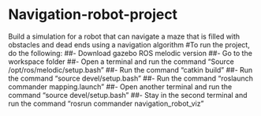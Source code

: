 # Navigation-robot-project
Build a simulation for a robot that can navigate a maze that is filled with obstacles and dead ends using a navigation algorithm
#To run the project, do the following:
##-	Download gazebo ROS melodic version
##-	Go to the workspace folder
##-	Open a terminal and run the command “Source /opt/ros/melodic/setup.bash”
##-	Run the command “catkin build”
##-	Run the command “source devel/setup.bash”
##-	Run the command “roslaunch commander mapping.launch”
##-	Open another terminal and run the command “source devel/setup.bash”
##-	Stay in the second terminal and run the command “rosrun commander navigation_robot_viz”
